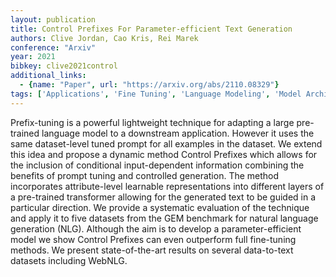 ```yaml
---
layout: publication
title: Control Prefixes For Parameter-efficient Text Generation
authors: Clive Jordan, Cao Kris, Rei Marek
conference: "Arxiv"
year: 2021
bibkey: clive2021control
additional_links:
  - {name: "Paper", url: "https://arxiv.org/abs/2110.08329"}
tags: ['Applications', 'Fine Tuning', 'Language Modeling', 'Model Architecture', 'Pretraining Methods', 'Prompting', 'Training Techniques', 'Transformer']
---
```

Prefix-tuning is a powerful lightweight technique for adapting a large pre-trained language model to a downstream application. However it uses the same dataset-level tuned prompt for all examples in the dataset. We extend this idea and propose a dynamic method Control Prefixes which allows for the inclusion of conditional input-dependent information combining the benefits of prompt tuning and controlled generation. The method incorporates attribute-level learnable representations into different layers of a pre-trained transformer allowing for the generated text to be guided in a particular direction. We provide a systematic evaluation of the technique and apply it to five datasets from the GEM benchmark for natural language generation (NLG). Although the aim is to develop a parameter-efficient model we show Control Prefixes can even outperform full fine-tuning methods. We present state-of-the-art results on several data-to-text datasets including WebNLG.

